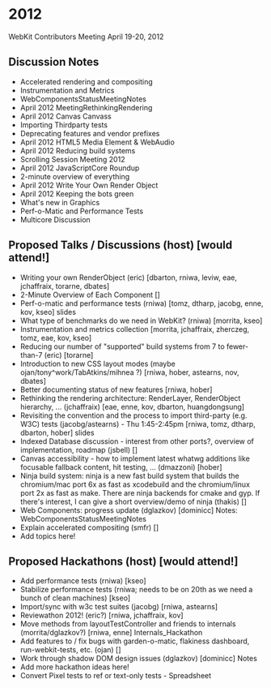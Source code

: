 # 2012

WebKit Contributors Meeting April 19-20, 2012

## Discussion Notes

* Accelerated rendering and compositing
* Instrumentation and Metrics
* WebComponentsStatusMeetingNotes
* April 2012 MeetingRethinkingRendering
* April 2012 Canvas Canvass
* Importing Thirdparty tests
* Deprecating features and vendor prefixes
* April 2012 HTML5 Media Element & WebAudio
* April 2012 Reducing build systems
* Scrolling Session Meeting 2012
* April 2012 JavaScriptCore Roundup
* ​2-minute overview of everything
* April 2012 Write Your Own Render Object
* April 2012 Keeping the bots green
* ​What's new in Graphics
* ​Perf-o-Matic and Performance Tests
* ​Multicore Discussion

## Proposed Talks / Discussions (host) [would attend!]

* Writing your own RenderObject (eric) [dbarton, rniwa, leviw, eae, jchaffraix, torarne, dbates]
* 2-Minute Overview of Each Component []
* Perf-o-matic and performance tests (rniwa) [tomz, dtharp, jacobg, enne, kov, kseo] ​slides
* What type of benchmarks do we need in WebKit? (rniwa) [morrita, kseo]
* Instrumentation and metrics collection [morrita, jchaffraix, zherczeg, tomz, eae, kov, kseo]
* Reducing our number of "supported" build systems from 7 to fewer-than-7 (eric) [torarne]
* Introduction to new CSS layout modes (maybe ojan/tony^work/TabAtkins/mihnea ?) [rniwa, hober, astearns, nov, dbates]
* Better documenting status of new features [rniwa, hober]
* Rethinking the rendering architecture: RenderLayer, RenderObject hierarchy, ... (jchaffraix) [eae, enne, kov, dbarton, huangdongsung]
* Revisiting the convention and the process to import third-party (e.g. W3C) tests (jacobg/astearns) - Thu 1:45-2:45pm [rniwa, tomz, dtharp, dbarton, hober] ​slides
* Indexed Database discussion - interest from other ports?, overview of implementation, roadmap (jsbell) []
* Canvas accessibility - how to implement latest whatwg additions like focusable fallback content, hit testing, ... (dmazzoni) [hober]
* Ninja build system: ​ninja is a new fast build system that builds the chromium/mac port 6x as fast as xcodebuild and the chromium/linux port 2x as fast as make. There are ninja backends for cmake and gyp. If there's interest, I can give a short overview/demo of ninja (thakis) []
* Web Components: progress update (dglazkov) [dominicc] Notes: WebComponentsStatusMeetingNotes
* Explain accelerated compositing (smfr) []
* Add topics here!


## Proposed Hackathons (host) [would attend!]

* Add performance tests (rniwa) [kseo]
* Stabilize performance tests (rniwa; needs to be on 20th as we need a bunch of clean machines) [kseo]
* Import/sync with w3c test suites (jacobg) [rniwa, astearns]
* Reviewathon 2012! (eric?) [rniwa, jchaffraix, kov]
* Move methods from layoutTestController and friends to internals (morrita/dglazkov?) [rniwa, enne] Internals_Hackathon
* Add features to / fix bugs with garden-o-matic, flakiness dashboard, run-webkit-tests, etc. (ojan) []
* Work through shadow DOM design issues (dglazkov) [dominicc] Notes
* Add more hackathon ideas here!
* ​Convert Pixel tests to ref or text-only tests - Spreadsheet
